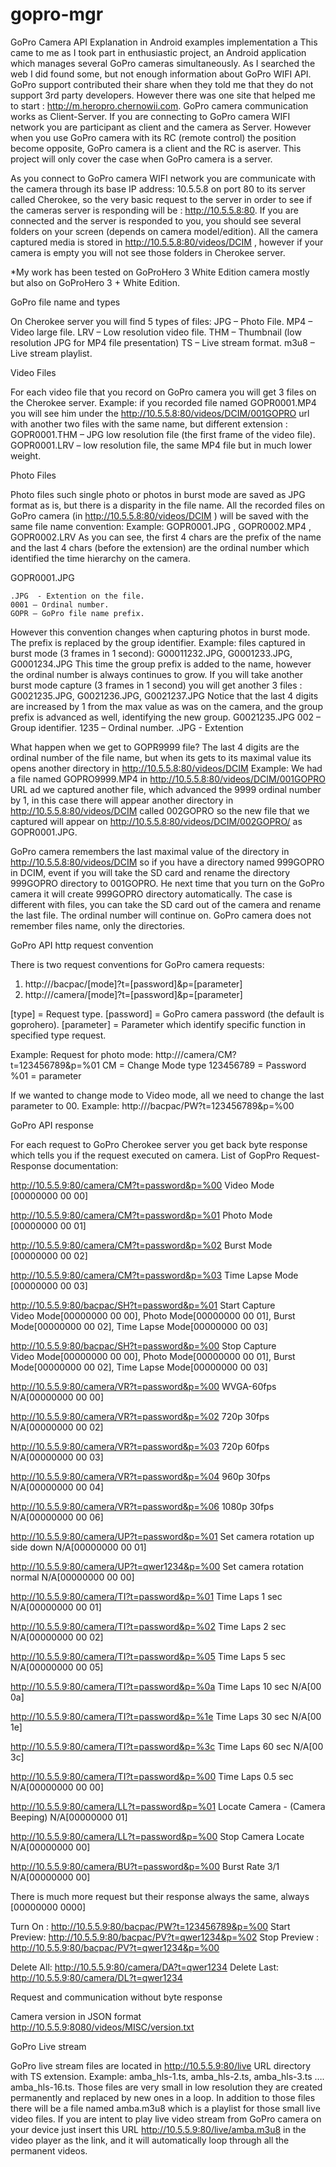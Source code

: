gopro-mgr
=========

GoPro Camera API Explanation in Android examples implementation
a
This came to me as I took part in enthusiastic project, an Android application which manages several GoPro cameras simultaneously.
As I searched the web I did found some, but not enough information about GoPro WIFI API. GoPro support contributed their share when they told me that they do not support 3rd party developers. However there was one site that helped me to start : http://m.heropro.chernowii.com.
GoPro camera communication works as Client-Server. If you are connecting to GoPro camera WIFI network you are participant as client and the camera as Server. However when you use GoPro camera with its RC (remote control) the position become opposite, GoPro camera is a client and the RC is aserver.
This project will only cover the case when GoPro camera is a server.

As you connect to GoPro camera WIFI network you are communicate with the camera through its base IP address: 10.5.5.8 on port 80 to its server called Cherokee, so the very basic request to the server in order to see if the cameras server is responding will be : http://10.5.5.8:80.
If you are connected and the server is responded to you, you should see several folders on your screen (depends on camera model/edition). 
All the camera captured media is stored in http://10.5.5.8:80/videos/DCIM , however if your camera is empty you will not see those folders in Cherokee server.

*My work has been tested on GoProHero 3 White Edition camera  mostly but also on GoProHero 3 + White Edition.


GoPro file name and types

On Cherokee server you will find 5 types of files:
JPG – Photo File.
MP4 – Video large file.
LRV – Low resolution video file.
THM – Thumbnail (low resolution JPG for MP4 file presentation)
TS – Live stream format.
m3u8 – Live stream playlist.

Video Files

For each video file that you record on GoPro camera you will get 3 files on the Cherokee server. 
	Example: 
if you recorded file named GOPR0001.MP4 you will see him under the http://10.5.5.8:80/videos/DCIM/001GOPRO url with another two files with the same name, but different extension :  
GOPR0001.THM – JPG low resolution file (the first frame of the video file). GOPR0001.LRV – low resolution file, the same MP4 file but in much lower weight.

Photo Files

Photo files such single photo or photos in burst mode are saved as JPG format as is, but there is a disparity in the file name. 
All the recorded files on GoPro camera (in http://10.5.5.8:80/videos/DCIM ) will be saved with the same file name convention:
Example: GOPR0001.JPG , GOPR0002.MP4 , GOPR0002.LRV
As you can see, the first 4 chars are the prefix of the name and the last 4 chars (before the extension) are the ordinal number which identified the time hierarchy on the camera. 
	
GOPR0001.JPG 

	.JPG  - Extention on the file.
	0001 – Ordinal number.
	GOPR – GoPro file name prefix.




However this convention changes when capturing photos in burst mode. The prefix is replaced by the group identifier.
	Example: files captured in burst mode (3 frames in 1 second):
G00011232.JPG, G0001233.JPG, G0001234.JPG
This time the group prefix is added to the name, however the ordinal number is always continues to grow.
	If you will take another burst mode capture (3 frames in 1 second) you will get another 3 files :
G0021235.JPG, G0021236.JPG, G0021237.JPG
Notice that the last 4 digits are increased by 1 from the max value as was on the camera, and the group prefix is advanced as well, identifying the new group.
	G0021235.JPG
	002 – Group identifier.
	1235 – Ordinal number.
	.JPG - Extention

What happen when we get to GOPR9999 file?
The last 4 digits are the ordinal number of the file name, but when its gets to its maximal value its opens another directory in http://10.5.5.8:80/videos/DCIM 
Example: 
We had a file named GOPRO9999.MP4 in http://10.5.5.8:80/videos/DCIM/001GOPRO  URL ad we captured another file, which advanced the 9999 ordinal number by 1, in this case there will appear another directory in http://10.5.5.8:80/videos/DCIM called 002GOPRO so the new file that we captured will appear on http://10.5.5.8:80/videos/DCIM/002GOPRO/ as GOPR0001.JPG.

GoPro camera remembers the last maximal value of the directory in http://10.5.5.8:80/videos/DCIM so if you have a directory named 999GOPRO in DCIM, event if you will take the SD card and rename the directory 999GOPRO directory to 001GOPRO. He next time that you turn on the GoPro camera it will create 999GOPRO directory automatically.
	The case is different with files, you can take the SD card out of the camera and rename the last file. The ordinal number will continue on.
 GoPro camera does not remember files name, only the directories.



GoPro API http request convention

There is two request conventions for GoPro camera requests:
1.	http:///bacpac/[mode]?t=[password]&p=[parameter]
2.	http:///camera/[mode]?t=[password]&p=[parameter]

[type] = Request type.
[password] = GoPro camera password (the default is goprohero).
[parameter] = Parameter which identify specific function in specified type request.

Example:
Request for photo mode:	http:///camera/CM?t=123456789&p=%01
CM = Change Mode type
123456789 = Password
%01 = parameter

If we wanted to change mode to Video mode, all we need to change the last parameter to 00.
Example: http:///bacpac/PW?t=123456789&p=%00



GoPro API response

For each request to GoPro Cherokee server you get back byte response which tells you if the request executed on camera.
List of GopPro Request-Response documentation:



http://10.5.5.9:80/camera/CM?t=password&p=%00	Video Mode</br>
	[00000000 00 00]

http://10.5.5.9:80/camera/CM?t=password&p=%01	Photo Mode</br>
	[00000000 00 01]

http://10.5.5.9:80/camera/CM?t=password&p=%02	Burst Mode</br>
	[00000000 00 02]

http://10.5.5.9:80/camera/CM?t=password&p=%03	Time Lapse Mode</br>
	[00000000 00 03]
			
http://10.5.5.9:80/bacpac/SH?t=password&p=%01	Start Capture</br>
	Video Mode[00000000 00 00],
	Photo Mode[00000000 00 01],
	Burst Mode[00000000 00 02],
	Time Lapse Mode[00000000 00 03]

http://10.5.5.9:80/bacpac/SH?t=password&p=%00	Stop Capture	
	Video Mode[00000000 00 00],
	Photo Mode[00000000 00 01],
	Burst Mode[00000000 00 02],
	Time Lapse Mode[00000000 00 03]

http://10.5.5.9:80/camera/VR?t=password&p=%00   WVGA-60fps
	N/A[00000000 00 00]
	
http://10.5.5.9:80/camera/VR?t=password&p=%02	720p 30fps
	N/A[00000000 00 02]
	
http://10.5.5.9:80/camera/VR?t=password&p=%03	720p 60fps
	N/A[00000000 00 03]
	
http://10.5.5.9:80/camera/VR?t=password&p=%04	960p 30fps
	N/A[00000000 00 04]
	
http://10.5.5.9:80/camera/VR?t=password&p=%06	1080p 30fps
	N/A[00000000 00 06]
	
http://10.5.5.9:80/camera/UP?t=password&p=%01	Set camera rotation up side down
	N/A[00000000 00 01]
	
http://10.5.5.9:80/camera/UP?t=qwer1234&p=%00	Set camera rotation normal
	N/A[00000000 00 00]
	
http://10.5.5.9:80/camera/TI?t=password&p=%01	Time Laps 1 sec
	N/A[00000000 00 01]
	
http://10.5.5.9:80/camera/TI?t=password&p=%02	Time Laps 2 sec	
	N/A[00000000 00 02]
	
http://10.5.5.9:80/camera/TI?t=password&p=%05	Time Laps 5 sec	
	N/A[00000000 00 05]
	
http://10.5.5.9:80/camera/TI?t=password&p=%0a	Time Laps 10 sec
	N/A[00 0a]
	
http://10.5.5.9:80/camera/TI?t=password&p=%1e	Time Laps 30 sec
	N/A[00 1e]
	
http://10.5.5.9:80/camera/TI?t=password&p=%3c	Time Laps 60 sec
	N/A[00 3c]
	
http://10.5.5.9:80/camera/TI?t=password&p=%00	Time Laps 0.5 sec
	N/A[00000000 00 00]
	
http://10.5.5.9:80/camera/LL?t=password&p=%01	Locate Camera - (Camera Beeping)
	N/A[00000000 01]
	
http://10.5.5.9:80/camera/LL?t=password&p=%00	Stop Camera Locate
	N/A[00000000 00]
	
http://10.5.5.9:80/camera/BU?t=password&p=%00	Burst Rate 3/1 	
	N/A[00000000 00]




There is much more request but their response always the same, always [00000000 0000]

Turn On :
	http://10.5.5.9:80/bacpac/PW?t=123456789&p=%00
Start Preview: 
	http://10.5.5.9:80/bacpac/PV?t=qwer1234&p=%02
Stop Preview : 
	http://10.5.5.9:80/bacpac/PV?t=qwer1234&p=%00

Delete All: 
	http://10.5.5.9:80/camera/DA?t=qwer1234
Delete Last: 
	http://10.5.5.9:80/camera/DL?t=qwer1234


Request and communication without byte response

Camera version in JSON format
	http://10.5.5.9:8080/videos/MISC/version.txt


GoPro Live stream

GoPro live stream files are located in http://10.5.5.9:80/live URL directory with TS extension.
Example: amba_hls-1.ts, amba_hls-2.ts, amba_hls-3.ts …. amba_hls-16.ts. 
  Those files are very small in low resolution they are created permanently and replaced by new ones in a loop.
In addition to those files there will be a file named amba.m3u8 which is a playlist for those small live video files. 
If you are intent to play live video stream from GoPro camera on your device just insert this URL http://10.5.5.9:80/live/amba.m3u8 in the video player as the link, and it will automatically loop through all the permanent videos.




